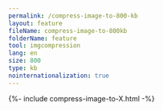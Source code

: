 ```yaml
---
permalink: /compress-image-to-800-kb
layout: feature
fileName: compress-image-to-800kb
folderName: feature
tool: imgcompression
lang: en
size: 800
type: kb
nointernationalization: true
---
```

{%- include compress-image-to-X.html -%}       
